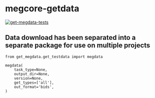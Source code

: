# megcore-getdata

[![get-megdata-tests](https://github.com/nih-megcore/megcore-getdata/actions/workflows/megcoredata-actions.yml/badge.svg)](https://github.com/nih-megcore/megcore-getdata/actions/workflows/megcoredata-actions.yml)

## Data download has been separated into a separate package for use on multiple projects
```
from get_megdata.get_testdata import megdata
```

```
megdata(
    task_type=None,
    output_dir=None,
    version=None,
    get_types=['all'],
    out_format='bids',
)

```
